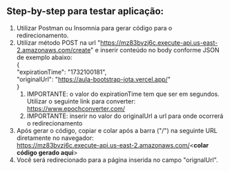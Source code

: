 ## Step-by-step para testar aplicação:  
1. Utilizar Postman ou Insomnia para gerar código para o redirecionamento.
2. Utilizar método POST na url "https://mz83bvzj6c.execute-api.us-east-2.amazonaws.com/create" e inserir conteúdo no body conforme JSON de exemplo abaixo:  
     {  
          "expirationTime": "1732100181",  
          "originalUrl": "https://aula-bootstrap-iota.vercel.app/"  
     }
   1. IMPORTANTE: o valor do expirationTime tem que ser em segundos. Utilizar o seguinte link para converter: https://www.epochconverter.com/
   2. IMPORTANTE: inserir no valor do originalUrl a url para onde ocorrerá o redirecionamento
4. Após gerar o código, copiar e colar após a barra ("/") na seguinte URL diretamente no navegador:  
https://mz83bvzj6c.execute-api.us-east-2.amazonaws.com/<**colar código gerado aqui**>
5. Você será redirecionado para a página inserida no campo "orignalUrl".
